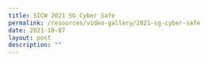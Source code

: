 ```yaml
---
title: SICW 2021 SG Cyber Safe
permalink: /resources/video-gallery/2021-sg-cyber-safe
date: 2021-10-07
layout: post
description: ""
---
```

